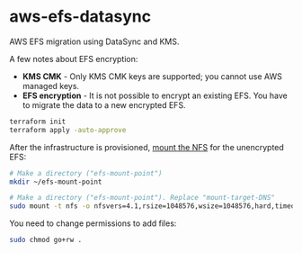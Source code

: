 # aws-efs-datasync

AWS EFS migration using DataSync and KMS.

A few notes about EFS encryption:

- **KMS CMK** - Only KMS CMK keys are supported; you cannot use AWS managed keys.
- **EFS encryption** - It is not possible to encrypt an existing EFS. You have to migrate the data to a new encrypted EFS.


```sh
terraform init
terraform apply -auto-approve
```

After the infrastructure is provisioned, [mount the NFS][1] for the unencrypted EFS:

```sh
# Make a directory ("efs-mount-point")
mkdir ~/efs-mount-point

# Make a directory ("efs-mount-point"). Replace "mount-target-DNS"
sudo mount -t nfs -o nfsvers=4.1,rsize=1048576,wsize=1048576,hard,timeo=600,retrans=2,noresvport mount-target-DNS:/   ~/efs-mount-point
```

You need to change permissions to add files:

```sh
sudo chmod go+rw .
```

[1]: https://docs.aws.amazon.com/efs/latest/ug/wt1-test.html
